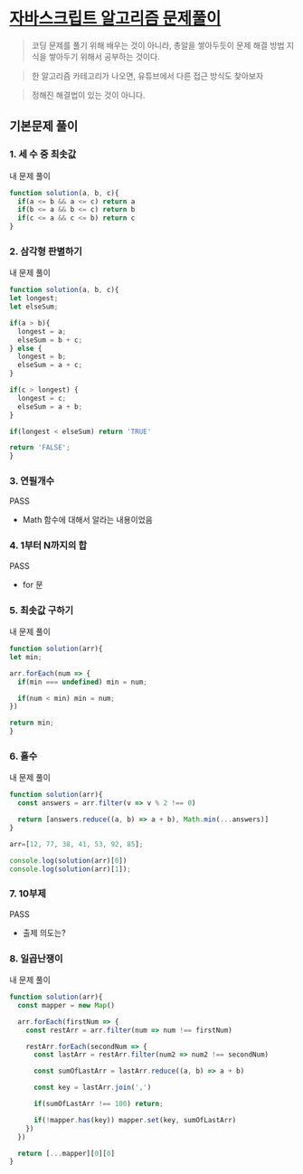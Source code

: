 # [자바스크립트 알고리즘 문제풀이](https://www.inflearn.com/course/%EC%9E%90%EB%B0%94%EC%8A%A4%ED%81%AC%EB%A6%BD%ED%8A%B8-%EC%95%8C%EA%B3%A0%EB%A6%AC%EC%A6%98-%EB%AC%B8%EC%A0%9C%ED%92%80%EC%9D%B4)

> 코딩 문제를 풀기 위해 배우는 것이 아니라, 총알을 쌓아두듯이 문제 해결 방법 지식을 쌓아두기 위해서 공부하는 것이다.

> 한 알고리즘 카테고리가 나오면, 유튜브에서 다른 접근 방식도 찾아보자

> 정해진 해결법이 있는 것이 아니다.

<ProgressBar name="자바스크립트 알고리즘 문제 풀이" :max="94" :value="13" />

## 기본문제 풀이

### 1. 세 수 중 최솟값

내 문제 풀이

```javascript
function solution(a, b, c){
  if(a <= b && a <= c) return a
  if(b <= a && b <= c) return b
  if(c <= a && c <= b) return c
}
```



### 2. 삼각형 판별하기

내 문제 풀이

```javascript
function solution(a, b, c){
let longest;
let elseSum;

if(a > b){
  longest = a;
  elseSum = b + c;
} else {
  longest = b;
  elseSum = a + c;
}

if(c > longest) {
  longest = c;
  elseSum = a + b;
}

if(longest < elseSum) return 'TRUE'

return 'FALSE';
}
```

### 3. 연필개수

PASS

- Math 함수에 대해서 알라는 내용이었음

### 4. 1부터 N까지의 합

PASS

- for 문

### 5. 최솟값 구하기

내 문제 풀이

```javascript
function solution(arr){         
let min;

arr.forEach(num => {
  if(min === undefined) min = num;

  if(num < min) min = num;
})

return min;
}
```

### 6. 홀수

내 문제 풀이

```javascript
function solution(arr){
  const answers = arr.filter(v => v % 2 !== 0)

  return [answers.reduce((a, b) => a + b), Math.min(...answers)]
}

arr=[12, 77, 38, 41, 53, 92, 85];

console.log(solution(arr)[0])
console.log(solution(arr)[1]);
```

### 7. 10부제

PASS

- 출제 의도는?

### 8. 일곱난쟁이

내 문제 풀이

```javascript
function solution(arr){
  const mapper = new Map()

  arr.forEach(firstNum => {
    const restArr = arr.filter(num => num !== firstNum)

    restArr.forEach(secondNum => {
      const lastArr = restArr.filter(num2 => num2 !== secondNum)

      const sumOfLastArr = lastArr.reduce((a, b) => a + b)

      const key = lastArr.join(',')

      if(sumOfLastArr !== 100) return;

      if(!mapper.has(key)) mapper.set(key, sumOfLastArr)
    })
  })

  return [...mapper][0][0]
}
```